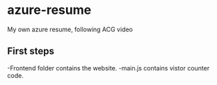 # azure-resume
My own azure resume, following ACG video

## First steps

-Frontend folder contains the website.
-main.js contains vistor counter code.
